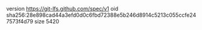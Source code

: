 version https://git-lfs.github.com/spec/v1
oid sha256:28e898cad44a3efd0d0c6fbd72388e5b246d8914c5213c055ccfe247573f4d79
size 5420
